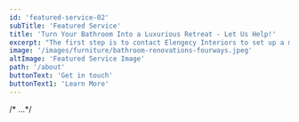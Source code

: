 ```yaml
---
id: 'featured-service-02'
subTitle: 'Featured Service'
title: 'Turn Your Bathroom Into a Luxurious Retreat - Let Us Help!'
excerpt: "The first step is to contact Elengecy Interiors to set up a meeting. Our bathroom remodelers will talk to you about the changes you want to make to your bathroom during our meeting, such as whether you need better accessibility or a more modern decoration?We will pay attention to your needs and offer a custom plan, including a price and a timeline, for the ideal bathroom remodeling services. We will then start designing your new bathroom, which will include the expertise of our experienced architects, interior designers and engineers. Following that, we'll obtain all of the appropriate permissions from the Building Department (don't panic, most of the officials at City Hall know us by name, which typically speeds up the procedure) and go to work.Throughout the planning phase, we encourage you to ask questions so that you fully understand what's going on. Your questions will be answered thoroughly since we recognize that renovating is a major job.  "
image: '/images/furniture/bathroom-renovations-fourways.jpeg'
altImage: 'Featured Service Image'
path: '/about'
buttonText: 'Get in touch'
buttonText1: 'Learn More'
---
```

/* ...*/